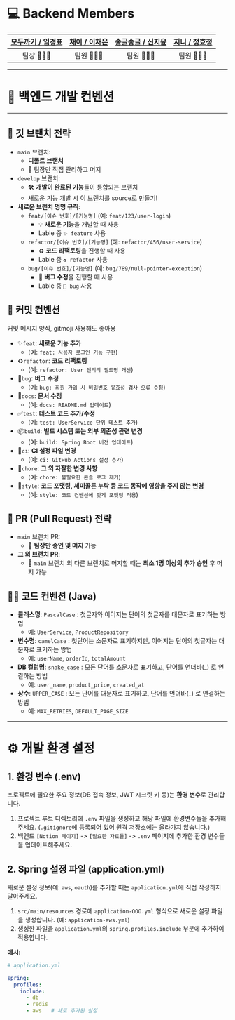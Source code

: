 # 💻 Backend Members

| [**모두까기** / **임경표**](https://github.com/MODUGGAGI) |  [**채이** / **이채은**](https://github.com/chaechaen)  | [**송글송글** / **신지윤**](https://github.com/Yoon0221) | [**지니** / **정효정**](https://github.com/zjhj0814) |
|:----------------------:|:----------------------:|:----------------------:|:--------------------:|
|       팀장 🧑🏻‍💻       |       팀원 👩🏻‍💻       |       팀원 👩🏻‍💻       |      팀원 👩🏻‍💻      |

---
# 🚀 백엔드 개발 컨벤션

---

## 🌳 깃 브랜치 전략

* `main` 브랜치:
    * **디폴트 브랜치**
    * 👑 팀장만 직접 관리하고 머지
* `develop` 브랜치:
    * 🛠️ **개발이 완료된 기능**들이 통합되는 브랜치
    * 새로운 기능 개발 시 이 브랜치를 source로 만들기!
* **새로운 브랜치 명명 규칙**:
    * `feat/[이슈 번호]/[기능명]` (예: `feat/123/user-login`)
        * 💡 **새로운 기능**을 개발할 때 사용
        * Lable 중 `✨ feature` 사용
    * `refactor/[이슈 번호]/[기능명]` (예: `refactor/456/user-service`)
        * ♻️ **코드 리팩토링**을 진행할 때 사용
        * Lable 중 `♻️ refactor` 사용
    * `bug/[이슈 번호]/[기능명]` (예: `bug/789/null-pointer-exception`)
        * 🐞 **버그 수정**을 진행할 때 사용
        * Lable 중 `🐛 bug` 사용

## 📝 커밋 컨벤션

커밋 메시지 양식, gitmoji 사용해도 좋아용

* ✨`feat`: **새로운 기능 추가**
    * (예: `feat: 사용자 로그인 기능 구현`)
* ♻️`refactor`: **코드 리팩토링**
    * (예: `refactor: User 엔티티 필드명 개선`)
* 🐛`bug`: **버그 수정**
    * (예: `bug: 회원 가입 시 비밀번호 유효성 검사 오류 수정`)
* 📝`docs`: **문서 수정**
    * (예: `docs: README.md 업데이트`)
* ✅`test`: **테스트 코드 추가/수정**
    * (예: `test: UserService 단위 테스트 추가`)
* 📦`build`: **빌드 시스템 또는 외부 의존성 관련 변경**
    * (예: `build: Spring Boot 버전 업데이트`)
* 🚀`ci`: **CI 설정 파일 변경**
    * (예: `ci: GitHub Actions 설정 추가`)
* 🔨`chore`: **그 외 자잘한 변경 사항**
    * (예: `chore: 불필요한 콘솔 로그 제거`)
* 🎨`style`: **코드 포맷팅, 세미콜론 누락 등 코드 동작에 영향을 주지 않는 변경**
    * (예: `style: 코드 컨벤션에 맞게 포맷팅 적용`)

## 🤝 PR (Pull Request) 전략

* `main` 브랜치 PR:
    * 👑 **팀장만 승인 및 머지** 가능
* **그 외 브랜치 PR**:
    * 👥 `main` 브랜치 외 다른 브랜치로 머지할 때는 **최소 1명 이상의 추가 승인** 후 머지 가능

## 🧑‍💻 코드 컨벤션 (Java)

* **클래스명**: `PascalCase` : 첫글자와 이어지는 단어의 첫글자를 대문자로 표기하는 방법
    * 예: `UserService`, `ProductRepository`
* **변수명**: `camelCase` : 첫단어는 소문자로 표기하지만, 이어지는 단어의 첫글자는 대문자로 표기하는 방법
    * 예: `userName`, `orderId`, `totalAmount`
* **DB 컬럼명**: `snake_case` : 모든 단어를 소문자로 표기하고, 단어를 언더바(_) 로 연결하는 방법
    * 예: `user_name`, `product_price`, `created_at`
* **상수**: `UPPER_CASE` : 모든 단어를 대문자로 표기하고, 단어를 언더바(_) 로 연결하는 방법
    * 예: `MAX_RETRIES`, `DEFAULT_PAGE_SIZE`

---
# ⚙️ 개발 환경 설정

## 1. 환경 변수 (.env)

프로젝트에 필요한 주요 정보(DB 접속 정보, JWT 시크릿 키 등)는 **환경 변수**로 관리합니다.

1.  프로젝트 루트 디렉토리에 `.env` 파일을 생성하고 해당 파일에 환경변수들을 추가해주세요. (`.gitignore`에 등록되어 있어 원격 저장소에는 올라가지 않습니다.)
2.  백엔드 `[Notion 페이지]` -> `[필요한 자료들]` -> `.env` 페이지에 추가한 환경 변수들을 업데이트해주세요.

## 2. Spring 설정 파일 (application.yml)

새로운 설정 정보(예: `aws`, `oauth`)를 추가할 때는 `application.yml`에 직접 작성하지 말아주세요.

1.  `src/main/resources` 경로에 `application-OOO.yml` 형식으로 새로운 설정 파일을 생성합니다. (예: `application-aws.yml`)
2.  생성한 파일을 `application.yml`의 `spring.profiles.include` 부분에 추가하여 적용합니다.

**예시:**

```yaml
# application.yml

spring:
  profiles:
    include:
      - db
      - redis
      - aws   # 새로 추가된 설정